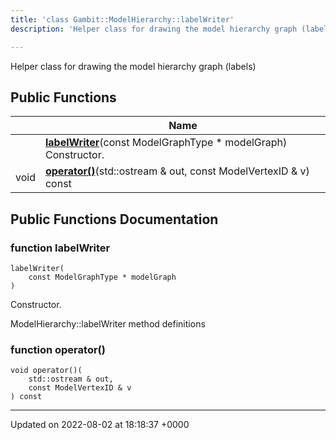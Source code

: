 ```yaml
---
title: 'class Gambit::ModelHierarchy::labelWriter'
description: 'Helper class for drawing the model hierarchy graph (labels) '

---
```









Helper class for drawing the model hierarchy graph (labels) 

## Public Functions

|                | Name           |
| -------------- | -------------- |
| | **[labelWriter](/documentation/code/gambit_sphinx/classes/classgambit_1_1modelhierarchy_1_1labelwriter/#function-labelwriter)**(const ModelGraphType * modelGraph)<br>Constructor.  |
| void | **[operator()](/documentation/code/gambit_sphinx/classes/classgambit_1_1modelhierarchy_1_1labelwriter/#function-operator())**(std::ostream & out, const ModelVertexID & v) const |

## Public Functions Documentation

### function labelWriter

```
labelWriter(
    const ModelGraphType * modelGraph
)
```

Constructor. 

ModelHierarchy::labelWriter method definitions 


### function operator()

```
void operator()(
    std::ostream & out,
    const ModelVertexID & v
) const
```


-------------------------------

Updated on 2022-08-02 at 18:18:37 +0000